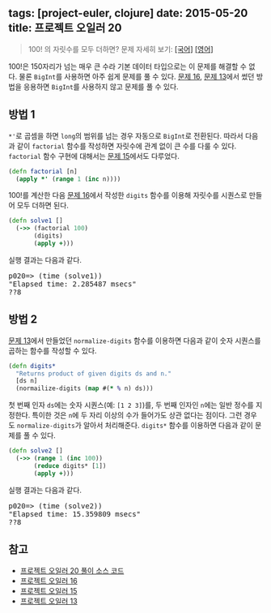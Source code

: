 tags: [project-euler, clojure]
date: 2015-05-20
title: 프로젝트 오일러 20
---
> 100! 의 자릿수를 모두 더하면?
> 문제 자세히 보기: [[국어]](http://euler.synap.co.kr/prob_detail.php?id=20) [[영어]](https://projecteuler.net/problem=20)

100!은 150자리가 넘는 매우 큰 수라 기본 데이터 타입으로는 이 문제를 해결할 수 없다. 물론 `BigInt`를 사용하면 아주 쉽게 문제를 풀 수 있다. [문제 16](/2015/04/08/project-euler-016/), [문제 13](/2015/03/18/project-euler-013/)에서 썼던 방법을 응용하면 `BigInt`를 사용하지 않고 문제를 풀 수 있다.<!--more-->

## 방법 1
`*'`로 곱셈을 하면 `long`의 범위를 넘는 경우 자동으로 `BigInt`로 전환된다. 따라서 다음과 같이 `factorial` 함수를 작성하면 자릿수에 관계 없이 큰 수를 다룰 수 있다. `factorial` 함수 구현에 대해서는 [문제 15](/2015/04/06/project-euler-015/)에서도 다루었다.

```clojure
(defn factorial [n]
  (apply *' (range 1 (inc n))))
```

100!를 계산한 다음 [문제 16](/2015/04/08/project-euler-016/)에서 작성한 `digits` 함수를 이용해 자릿수를 시퀀스로 만들어 모두 더하면 된다.

```clojure
(defn solve1 []
  (->> (factorial 100)
       (digits)
       (apply +)))
```

실행 결과는 다음과 같다.

<pre class="console">
p020=> (time (solve1))
"Elapsed time: 2.285487 msecs"
??8
</pre>

## 방법 2
[문제 13](/2015/03/18/project-euler-013/)에서 만들었던 `normalize-digits` 함수를 이용하면 다음과 같이 숫자 시퀀스를 곱하는 함수를 작성할 수 있다.

```clojure
(defn digits*
  "Returns product of given digits ds and n."
  [ds n]
  (normailize-digits (map #(* % n) ds)))
```

첫 번째 인자 `ds`에는 숫자 시퀀스(예: `[1 2 3]`)를, 두 번째 인자인 `n`에는 일반 정수를 지정한다. 특이한 것은 `n`에 두 자리 이상의 수가 들어가도 상관 없다는 점이다. 그런 경우도 `normalize-digits`가 알아서 처리해준다. `digits*` 함수를 이용하면 다음과 같이 문제를 풀 수 있다.

```clojure
(defn solve2 []
  (->> (range 1 (inc 100))
       (reduce digits* [1])
       (apply +)))
```

실행 결과는 다음과 같다.

<pre class="console">
p020=> (time (solve2))
"Elapsed time: 15.359809 msecs"
??8
</pre>

## 참고
* [프로젝트 오일러 20 풀이 소스 코드](https://github.com/ntalbs/euler/blob/master/src/p020.clj)
* [프로젝트 오일러 16](/2015/04/08/project-euler-016/)
* [프로젝트 오일러 15](/2015/04/06/project-euler-015/)
* [프로젝트 오일러 13](/2015/03/18/project-euler-013/)
